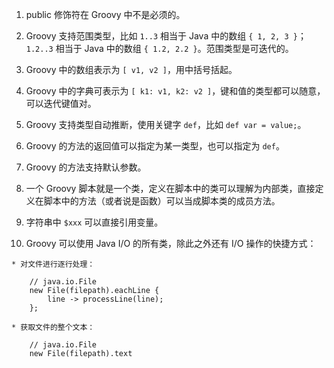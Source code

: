  1. public 修饰符在 Groovy 中不是必须的。

 2. Groovy 支持范围类型，比如 `1..3` 相当于 Java 中的数组 `{ 1, 2, 3 }`；`1.2..3` 相当于 Java 中的数组 `{ 1.2, 2.2 }`。范围类型是可迭代的。

 3. Groovy 中的数组表示为 `[ v1, v2 ]`，用中括号括起。

 4. Groovy 中的字典可表示为 `[ k1: v1, k2: v2 ]`，键和值的类型都可以随意，可以迭代键值对。

 5. Groovy 支持类型自动推断，使用关键字 `def`，比如 `def var = value;`。

 6. Groovy 的方法的返回值可以指定为某一类型，也可以指定为 `def`。

 7. Groovy 的方法支持默认参数。

 8. 一个 Groovy 脚本就是一个类，定义在脚本中的类可以理解为内部类，直接定义在脚本中的方法（或者说是函数）可以当成脚本类的成员方法。

 9. 字符串中 `$xxx` 可以直接引用变量。

 10. Groovy 可以使用 Java I/O 的所有类，除此之外还有 I/O 操作的快捷方式：

    * 对文件进行逐行处理：

        // java.io.File
        new File(filepath).eachLine {
            line -> processLine(line);
        };
    
    * 获取文件的整个文本：
        
        // java.io.File
        new File(filepath).text
        